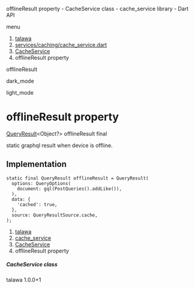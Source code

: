 




offlineResult property - CacheService class - cache\_service library - Dart API







menu

1. [talawa](../../index.html)
2. [services/caching/cache\_service.dart](../../services_caching_cache_service/services_caching_cache_service-library.html)
3. [CacheService](../../services_caching_cache_service/CacheService-class.html)
4. offlineResult property

offlineResult


dark\_mode

light\_mode




# offlineResult property


[QueryResult](https://pub.dev/documentation/graphql/5.2.0-beta.9/graphql/QueryResult-class.html)<Object?>
offlineResult
final

static graphql result when device is offline.


## Implementation

```
static final QueryResult offlineResult = QueryResult(
  options: QueryOptions(
    document: gql(PostQueries().addLike()),
  ),
  data: {
    'cached': true,
  },
  source: QueryResultSource.cache,
);
```

 


1. [talawa](../../index.html)
2. [cache\_service](../../services_caching_cache_service/services_caching_cache_service-library.html)
3. [CacheService](../../services_caching_cache_service/CacheService-class.html)
4. offlineResult property

##### CacheService class





talawa
1.0.0+1






